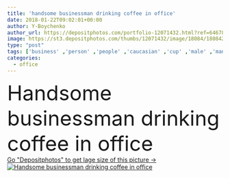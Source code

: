 ```yaml
---
title: 'handsome businessman drinking coffee in office'
date: 2018-01-22T09:02:01+00:00
author: Y-Boychenko
author_url: https://depositphotos.com/portfolio-12071432.html?ref=64678756
image: https://st3.depositphotos.com/thumbs/12071432/image/18084/180842536/api_thumb_450.jpg?forcejpeg=true
type: "post"
tags: ['business' ,'person' ,'people' ,'caucasian' ,'cup' ,'male' ,'man' ,'coffee' ,'drink' ,'office' ,'stylish' ,'beverage' ,'work' ,'businessman' ,'indoors' ,'profession' ,'alone' ,'attractive' ,'drinking' ,'handsome' ,'workplace' ,'workspace' ,'bearded' ,'beardman' ,'professional occupation' ,'copy space' ,'selective focus' ,'young adult' ]
categories: 
  - office
---
```

<div aling="center">
            <font size="60"> Handsome businessman drinking coffee in office</font>   
</div>
<div>
    <a href='https://st3.depositphotos.com/thumbs/12071432/image/18084/180842536/api_thumb_450.jpg?forcejpeg=true?ref=64678756' target=_blank > Go "Depositphotos" to get lage size of this picture ->
        <img href='https://st3.depositphotos.com/thumbs/12071432/image/18084/180842536/api_thumb_450.jpg?forcejpeg=true?ref=64678756' src='https://st3.depositphotos.com/12071432/18084/i/950/depositphotos_180842536-stock-photo-handsome-businessman-drinking-coffee-office.jpg?forcejpeg=true' alt='Handsome businessman drinking coffee in office' >
    </a>
</div>
